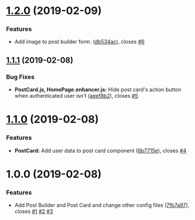 # [1.2.0](https://github.com/raulingg/facebook-challenge/compare/v1.1.1...v1.2.0) (2019-02-09)


### Features

* Add image to post builder form. ([db534ac](https://github.com/raulingg/facebook-challenge/commit/db534ac)), closes [#6](https://github.com/raulingg/facebook-challenge/issues/6)

## [1.1.1](https://github.com/raulingg/facebook-challenge/compare/v1.1.0...v1.1.1) (2019-02-08)


### Bug Fixes

* **PostCard.js, HomePage.enhancer.js:** Hide post card's action button when authenticated user isn't ([aeef8b2](https://github.com/raulingg/facebook-challenge/commit/aeef8b2)), closes [#5](https://github.com/raulingg/facebook-challenge/issues/5)

# [1.1.0](https://github.com/raulingg/facebook-challenge/compare/v1.0.0...v1.1.0) (2019-02-08)


### Features

* **PostCard:** Add user data to post card component ([6b7715e](https://github.com/raulingg/facebook-challenge/commit/6b7715e)), closes [#4](https://github.com/raulingg/facebook-challenge/issues/4)

# 1.0.0 (2019-02-08)


### Features

* Add Post Builder and Post Card and change other config files ([7fb7a97](https://github.com/raulingg/facebook-challenge/commit/7fb7a97)), closes [#1](https://github.com/raulingg/facebook-challenge/issues/1) [#2](https://github.com/raulingg/facebook-challenge/issues/2) [#3](https://github.com/raulingg/facebook-challenge/issues/3)
